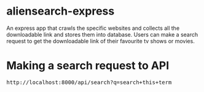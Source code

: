 # aliensearch-express
An express app that crawls the specific websites and collects all the downloadable link and stores them into database.
Users can make a search request to get the downloadable link of their favourite tv shows or movies.
#  Making a search request to API

<pre>http://localhost:8000/api/search?q=search+this+term</pre>
